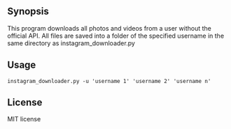 ## Synopsis

This program downloads all photos and videos from a user without the official API. All files are saved into a folder of the specified username in the same directory as instagram_downloader.py

## Usage
```
instagram_downloader.py -u 'username 1' 'username 2' 'username n'
```
## License

MIT license
